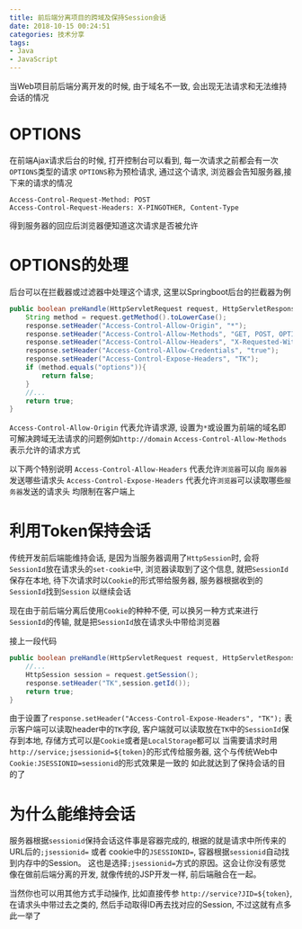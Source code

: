 ```yaml
---
title: 前后端分离项目的跨域及保持Session会话
date: 2018-10-15 00:24:51
categories: 技术分享
tags:
- Java
- JavaScript
---
```


当Web项目前后端分离开发的时候, 由于域名不一致, 会出现无法请求和无法维持会话的情况

# OPTIONS
在前端Ajax请求后台的时候, 打开控制台可以看到, 每一次请求之前都会有一次`OPTIONS`类型的请求
`OPTIONS`称为预检请求, 通过这个请求, 浏览器会告知服务器,接下来的请求的情况
```
Access-Control-Request-Method: POST 
Access-Control-Request-Headers: X-PINGOTHER, Content-Type
```
得到服务器的回应后浏览器便知道这次请求是否被允许
# OPTIONS的处理
后台可以在拦截器或过滤器中处理这个请求, 这里以Springboot后台的拦截器为例
```Java
public boolean preHandle(HttpServletRequest request, HttpServletResponse response, Object o) {
    String method = request.getMethod().toLowerCase();
    response.setHeader("Access-Control-Allow-Origin", "*");
    response.setHeader("Access-Control-Allow-Methods", "GET, POST, OPTIONS, PUT, PATCH, DELETE");
    response.setHeader("Access-Control-Allow-Headers", "X-Requested-With,content-type");
    response.setHeader("Access-Control-Allow-Credentials", "true");
    response.setHeader("Access-Control-Expose-Headers", "TK");
    if (method.equals("options")){
        return false;
    }
    //...
    return true;
}
```
`Access-Control-Allow-Origin` 代表允许请求源, 设置为`*`或设置为前端的域名即可解决跨域无法请求的问题例如`http://domain`
`Access-Control-Allow-Methods` 表示允许的请求方式

以下两个特别说明
`Access-Control-Allow-Headers` 代表允许`浏览器`可以向 `服务器`发送哪些请求头
`Access-Control-Expose-Headers` 代表允许`浏览器`可以读取哪些`服务器`发送的请求头
均限制在客户端上

# 利用Token保持会话
传统开发前后端能维持会话, 是因为当服务器调用了`HttpSession`时, 会将`SessionId`放在请求头的`set-cookie`中, 浏览器读取到了这个信息, 就把`SessionId`保存在本地, 待下次请求时以`Cookie`的形式带给服务器, 服务器根据收到的`SessionId`找到`Session` 以继续会话

现在由于前后端分离后使用`Cookie`的种种不便, 可以换另一种方式来进行`SessionId`的传输, 就是把`SessionId`放在请求头中带给浏览器

接上一段代码
```Java
public boolean preHandle(HttpServletRequest request, HttpServletResponse response, Object o) {
    //...
    HttpSession session = request.getSession();
    response.setHeader("TK",session.getId());
    return true;
}
```
由于设置了`response.setHeader("Access-Control-Expose-Headers", "TK");` 
表示客户端可以读取header中的`TK`字段, 客户端就可以读取放在`TK`中的`SessionId`保存到本地, 存储方式可以是`Cookie`或者是`LocalStorage`都可以
当需要请求时用`http://service;jsessionid=${token}`的形式传给服务器, 这个与传统Web中`Cookie:JSESSIONID=sessionid`的形式效果是一致的
如此就达到了保持会话的目的了

# 为什么能维持会话
服务器根据`sessionid`保持会话这件事是容器完成的, 根据的就是请求中所传来的URL后的`;jsessionid=` 或者 cookie中的`JSESSIONID=`,
容器根据`sessionid`自动找到内存中的Session。
这也是选择`;jsessionid=`方式的原因。这会让你没有感觉像在做前后端分离的开发, 就像传统的JSP开发一样, 前后端融合在一起。

当然你也可以用其他方式手动操作, 比如直接传参 `http://service?JID=${token}`, 在请求头中带过去之类的, 然后手动取得ID再去找对应的Session, 不过这就有点多此一举了
